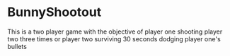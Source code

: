 # BunnyShootout
This is a two player game with the objective of player one shooting player two three times or player two surviving 30 seconds dodging player one's
bullets
